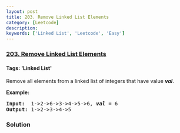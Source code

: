 ```yaml
---
layout: post
title: 203. Remove Linked List Elements
category: [Leetcode]
description: 
keywords: ['Linked List', 'Leetcode', 'Easy']
---
```

### [203. Remove Linked List Elements](https://leetcode.com/problems/remove-linked-list-elements)

#### Tags: 'Linked List'

<div class="content__u3I1 question-content__JfgR"><div><p>Remove all elements from a linked list of integers that have value <b><i>val</i></b>.</p>
<p><b>Example:</b></p>
<pre><b>Input:</b>  1-&gt;2-&gt;6-&gt;3-&gt;4-&gt;5-&gt;6, <em><b>val</b></em> = 6
<b>Output:</b> 1-&gt;2-&gt;3-&gt;4-&gt;5
</pre>
</div></div>

### Solution
